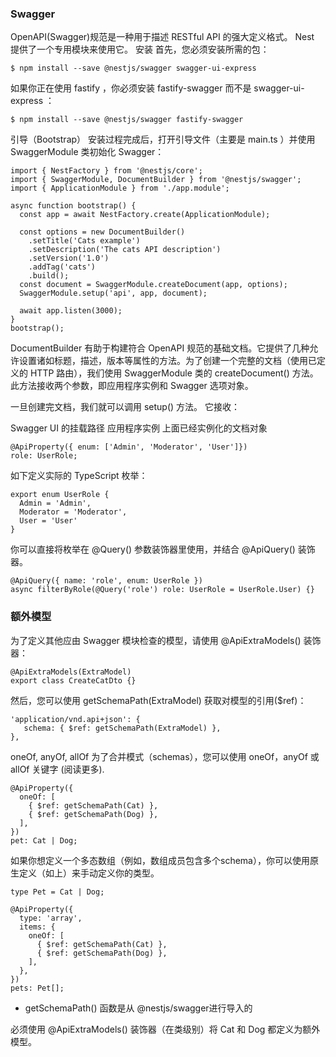 ### Swagger

OpenAPI(Swagger)规范是一种用于描述 RESTful API 的强大定义格式。 Nest 提供了一个专用模块来使用它。
安装
首先，您必须安装所需的包：
```
$ npm install --save @nestjs/swagger swagger-ui-express
```
如果你正在使用 fastify ，你必须安装 fastify-swagger 而不是 swagger-ui-express ：
```
$ npm install --save @nestjs/swagger fastify-swagger
```

引导（Bootstrap）
安装过程完成后，打开引导文件（主要是 main.ts ）并使用 SwaggerModule 类初始化 Swagger：
```
import { NestFactory } from '@nestjs/core';
import { SwaggerModule, DocumentBuilder } from '@nestjs/swagger';
import { ApplicationModule } from './app.module';

async function bootstrap() {
  const app = await NestFactory.create(ApplicationModule);

  const options = new DocumentBuilder()
    .setTitle('Cats example')
    .setDescription('The cats API description')
    .setVersion('1.0')
    .addTag('cats')
    .build();
  const document = SwaggerModule.createDocument(app, options);
  SwaggerModule.setup('api', app, document);

  await app.listen(3000);
}
bootstrap();
```

DocumentBuilder 有助于构建符合 OpenAPI 规范的基础文档。它提供了几种允许设置诸如标题，描述，版本等属性的方法。为了创建一个完整的文档（使用已定义的 HTTP 路由），我们使用 SwaggerModule 类的 createDocument() 方法。 此方法接收两个参数，即应用程序实例和 Swagger 选项对象。

一旦创建完文档，我们就可以调用 setup() 方法。 它接收：

Swagger UI 的挂载路径
应用程序实例
上面已经实例化的文档对象

```
@ApiProperty({ enum: ['Admin', 'Moderator', 'User']})
role: UserRole;
```

如下定义实际的 TypeScript 枚举：
```
export enum UserRole {
  Admin = 'Admin',
  Moderator = 'Moderator',
  User = 'User'
}
```
你可以直接将枚举在 @Query() 参数装饰器里使用，并结合 @ApiQuery() 装饰器。
```
@ApiQuery({ name: 'role', enum: UserRole })
async filterByRole(@Query('role') role: UserRole = UserRole.User) {}
```

### 额外模型

为了定义其他应由 Swagger 模块检查的模型，请使用 @ApiExtraModels() 装饰器：
```
@ApiExtraModels(ExtraModel)
export class CreateCatDto {}
```
然后，您可以使用 getSchemaPath(ExtraModel) 获取对模型的引用($ref)：
```
'application/vnd.api+json': {
   schema: { $ref: getSchemaPath(ExtraModel) },
},
```

oneOf, anyOf, allOf
为了合并模式（schemas），您可以使用 oneOf，anyOf 或 allOf 关键字 (阅读更多).
```
@ApiProperty({
  oneOf: [
    { $ref: getSchemaPath(Cat) },
    { $ref: getSchemaPath(Dog) },
  ],
})
pet: Cat | Dog;
```

如果你想定义一个多态数组（例如，数组成员包含多个schema），你可以使用原生定义（如上）来手动定义你的类型。
```
type Pet = Cat | Dog;

@ApiProperty({
  type: 'array',
  items: {
    oneOf: [
      { $ref: getSchemaPath(Cat) },
      { $ref: getSchemaPath(Dog) },
    ],
  },
})
pets: Pet[];
```
* getSchemaPath() 函数是从 @nestjs/swagger进行导入的

必须使用 @ApiExtraModels() 装饰器（在类级别）将 Cat 和 Dog 都定义为额外模型。